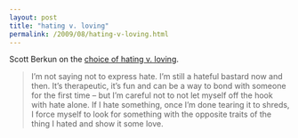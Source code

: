 ```yaml
---
layout: post
title: "hating v. loving"
permalink: /2009/08/hating-v-loving.html
---
```


Scott Berkun on the [choice of hating v. loving](http://www.scottberkun.com/blog/2009/hating-vs-loving/).

> I’m not saying not to express hate. I’m still a hateful bastard now and then. It’s therapeutic, it’s fun and can be a way to bond with someone for the first time – but I’m careful not to not let myself off the hook with hate alone. If I hate something, once I’m done tearing it to shreds, I force myself to look for something with the opposite traits of the thing I hated and show it some love.